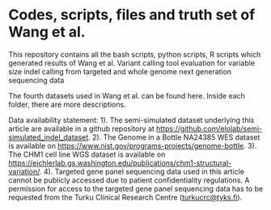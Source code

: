 # Codes, scripts, files and truth set of Wang et al. 
This repository contains all the bash scripts, python scripts, R scripts which generated results of Wang et al. Variant calling tool evaluation for variable size indel calling from targeted and whole genome next generation sequencing data 

The fourth datasets used in Wang et al. can be found here. Inside each folder, there are more descriptions.

Data availability statement:
1). The semi-simulated dataset underlying this article are available in a github repository at https://github.com/elolab/semi-simulated_indel_dataset. 
2). The Genome in a Bottle NA24385 WES dataset is available on https://www.nist.gov/programs-projects/genome-bottle. 
3). The CHM1 cell line WGS dataset is available on https://eichlerlab.gs.washington.edu/publications/chm1-structural-variation/. 
4). Targeted gene panel sequencing data used in this article cannot be publicly accessed due to patient confidentiality regulations. A permission for access to the targeted gene panel sequencing data has to be requested from the Turku Clinical Research Centre (turkucrc@tyks.fi).

